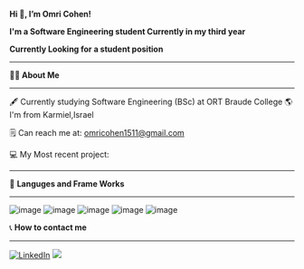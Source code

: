 **Hi 👋, I’m Omri Cohen!**

**I'm a Software Engineering student Currently in my third year**
  
**Currently Looking for a student position**
_________________________________________________________________________________________________________________________________________________________________________


 **👨‍🎓 About Me**
 ________________________________________________________________________________________________________________________________________________________________________
 🖋 Currently studying Software Engineering (BSc) at ORT Braude College
 🌎 I'm from Karmiel,Israel
 
 🗒 Can reach me at: omricohen1511@gmail.com
 
 💻 My Most recent project: 
 ________________________________________________________________________________________________________________________________________________________________________

🤖 **Languges and Frame Works**
_________________________________________________________________________________________________________________________________________________________________________
![image](https://user-images.githubusercontent.com/88554020/159458026-e7c9871c-b7f7-438d-9ceb-0581c985ad08.png) 
![image](https://user-images.githubusercontent.com/88554020/160645758-997dff17-a602-4e9e-8e24-f60d487ff2a1.png)
![image](https://user-images.githubusercontent.com/88554020/159457981-86d409c0-5402-43f5-a6f5-5d3206e332cc.png)
![image](https://user-images.githubusercontent.com/88554020/159457994-5e2f3cf8-4c23-4825-a519-46ab8877260f.png)
![image](https://user-images.githubusercontent.com/88554020/159458013-7de4623e-e54c-41e6-bb95-bbd8b1088069.png)

📞 **How to contact me**
_________________________________________________________________________________________________________________________________________________________________________
[![LinkedIn](https://user-images.githubusercontent.com/88554020/159462687-4280e286-c1ca-43f9-ab61-a2d82913d9c5.png )](https://www.linkedin.com/in/omri-cohen1)
<a href="mailto:omricohen1511@gmail.com" title="Omri's Mail"> <img src="https://user-images.githubusercontent.com/66797449/153720504-ec684a6f-baff-4e07-9b4e-62eae7dfd358.png"/></a>



 
 

